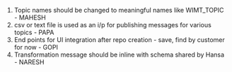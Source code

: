 1. Topic names should be changed to meaningful names like WIMT_TOPIC - MAHESH
2. csv or text file is used as an i/p for publishing messages for various topics - PAPA
3. End points for UI integration after repo creation - save, find by customer for now - GOPI
4. Transformation message should be inline with schema shared by Hansa - NARESH
